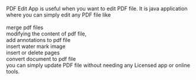 PDF Edit App is useful when you want to edit PDF file. It is java application where you can simply edit any PDF file like <br>  
merge pdf files <br>
modifying the content of pdf file,<br>
add annotations to pdf file <br>
insert water mark image <br>
insert or delete pages <br>
convert document to pdf file <br>
you can simply update PDF file without needing any Licensed app or online tools.
